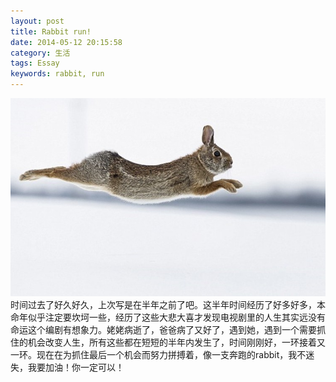 ```yaml
---
layout: post
title: Rabbit run!
date: 2014-05-12 20:15:58
category: 生活
tags: Essay
keywords: rabbit, run
---
```

![Rabbit](https://raw.githubusercontent.com/charlieshao5189/charlieshao5189.github.io/master/assets/pics/rabbit.jpg)
时间过去了好久好久，上次写是在半年之前了吧。这半年时间经历了好多好多，本命年似乎注定要坎坷一些，经历了这些大悲大喜才发现电视剧里的人生其实远没有命运这个编剧有想象力。姥姥病逝了，爸爸病了又好了，遇到她，遇到一个需要抓住的机会改变人生，所有这些都在短短的半年内发生了，时间刚刚好，一环接着又一环。现在在为抓住最后一个机会而努力拼搏着，像一支奔跑的rabbit，我不迷失，我要加油！你一定可以！
